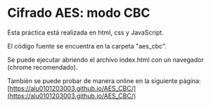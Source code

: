 # Cifrado AES: modo CBC

Esta práctica está realizada en html, css y JavaScript.

El código fuente se encuentra en la carpeta "aes_cbc".

Se puede ejecutar abriendo el archivo index.html con un navegador (chrome recomendado).

También se puede probar de manera online en la siguiente página: [https://alu0101203003.github.io/AES_CBC/](https://alu0101203003.github.io/AES_CBC/)